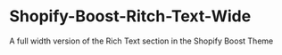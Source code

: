 # Shopify-Boost-Ritch-Text-Wide
A full width version of the Rich Text section in the Shopify Boost Theme

